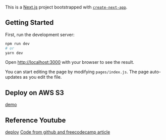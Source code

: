 This is a [Next.js](https://nextjs.org/) project bootstrapped with [`create-next-app`](https://github.com/vercel/next.js/tree/canary/packages/create-next-app).

## Getting Started

First, run the development server:

```bash
npm run dev
# or
yarn dev
```

Open [http://localhost:3000](http://localhost:3000) with your browser to see the result.

You can start editing the page by modifying `pages/index.js`. The page auto-updates as you edit the file.

## Deploy on AWS S3

[demo](https://xz-webapp.s3-ap-southeast-2.amazonaws.com/index.html)

## Reference Youtube
[deploy](https://www.youtube.com/watch?v=D3h91EvRxuk)
[Code from github and freecodecamp article](https://github.com/colbyfayock/my-rick-and-morty-wiki)
